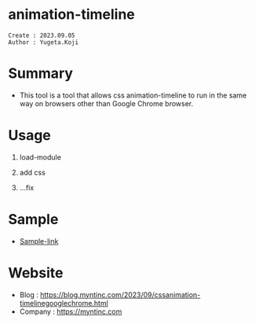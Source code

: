 animation-timeline
===
```
Create : 2023.09.05
Author : Yugeta.Koji
```

# Summary
- This tool is a tool that allows css animation-timeline to run in the same way on browsers other than Google Chrome browser.

# Usage
1. load-module

2. add css

3. ...fix

# Sample
- [Sample-link](https://yugeta.github.io/animation_timeline/sample/)

# Website
- Blog    : https://blog.myntinc.com/2023/09/cssanimation-timelinegooglechrome.html
- Company : https://myntinc.com